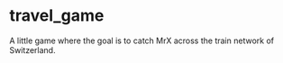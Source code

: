 # travel_game
A little game where the goal is to catch MrX across the train network of Switzerland.
